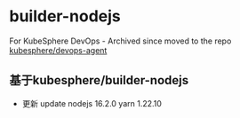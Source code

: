 # builder-nodejs

For KubeSphere DevOps - Archived since moved to the repo [kubesphere/devops-agent](https://github.com/kubesphere/devops-agent/)

## 基于kubesphere/builder-nodejs

* 更新 update nodejs 16.2.0 yarn 1.22.10
